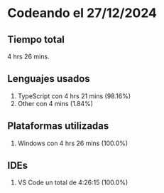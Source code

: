 # Codeando el 27/12/2024

## Tiempo total
4 hrs 26 mins.

## Lenguajes usados
1. TypeScript con 4 hrs 21 mins (98.16%)
1. Other con 4 mins (1.84%)

## Plataformas utilizadas
1. Windows con 4 hrs 26 mins (100.0%)

## IDEs
1. VS Code un total de 4:26:15 (100.0%)
